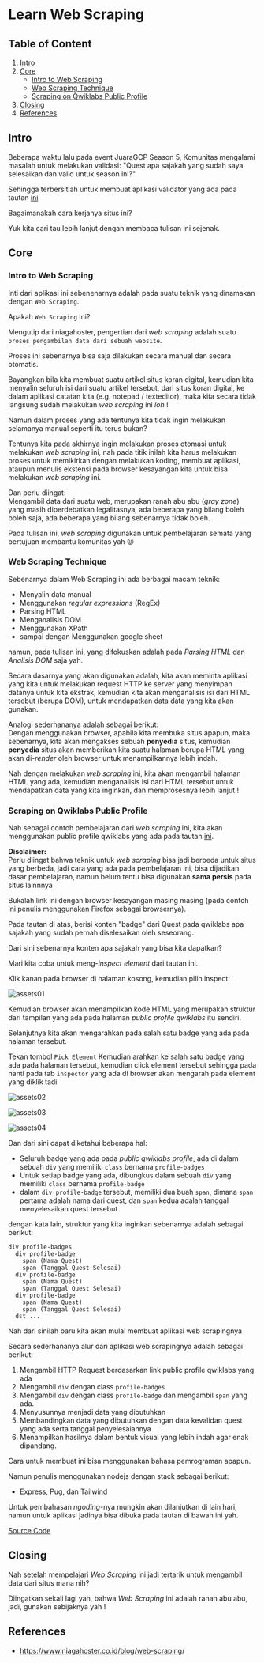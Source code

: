 # Learn Web Scraping

## Table of Content
1. [Intro](#intro)
1. [Core](#core)
    - [Intro to Web Scraping](#intro-to-web-scraping)
    - [Web Scraping Technique](#web-scraping-technique)
    - [Scraping on Qwiklabs Public Profile](#scraping-on-qwiklabs-public-profile)
1. [Closing](#closing)
1. [References](#references)

## Intro
Beberapa waktu lalu pada event JuaraGCP Season 5, Komunitas mengalami masalah untuk melakukan validasi: "Quest apa sajakah yang sudah saya selesaikan dan valid untuk season ini?"

Sehingga terbersitlah untuk membuat aplikasi validator yang ada pada tautan [ini](https://juaragcps5-qwik-validator.herokuapp.com/)

Bagaimanakah cara kerjanya situs ini?

Yuk kita cari tau lebih lanjut dengan membaca tulisan ini sejenak.

## Core

### Intro to Web Scraping
Inti dari aplikasi ini sebenenarnya adalah pada suatu teknik yang dinamakan dengan `Web Scraping`.

Apakah `Web Scraping` ini?

Mengutip dari niagahoster, pengertian dari *web scraping* adalah suatu `proses pengambilan data dari sebuah website`.

Proses ini sebenarnya bisa saja dilakukan secara manual dan secara otomatis.

Bayangkan bila kita membuat suatu artikel situs koran digital, kemudian kita menyalin seluruh isi dari suatu artikel tersebut, dari situs koran digital, ke dalam aplikasi catatan kita (e.g. notepad / texteditor), maka kita secara tidak langsung sudah melakukan *web scraping* ini *loh* !

Namun dalam proses yang ada tentunya kita tidak ingin melakukan selamanya manual seperti itu terus bukan?

Tentunya kita pada akhirnya ingin melakukan proses otomasi untuk melakukan *web scraping* ini, nah pada titik inilah kita harus melakukan proses untuk memikirkan dengan melakukan koding, membuat aplikasi, ataupun menulis ekstensi pada browser kesayangan kita untuk bisa melakukan *web scraping* ini.

Dan perlu diingat:  
Mengambil data dari suatu web, merupakan ranah abu abu (*gray zone*) yang masih diperdebatkan legalitasnya, ada beberapa yang bilang boleh boleh saja, ada beberapa yang bilang sebenarnya tidak boleh.

Pada tulisan ini, *web scraping* digunakan untuk pembelajaran semata yang bertujuan membantu komunitas yah 😉

### Web Scraping Technique
Sebenarnya dalam Web Scraping ini ada berbagai macam teknik:
- Menyalin data manual
- Menggunakan *regular expressions* (RegEx)
- Parsing HTML
- Menganalisis DOM
- Menggunakan XPath
- sampai dengan Menggunakan google sheet

namun, pada tulisan ini, yang difokuskan adalah pada *Parsing HTML* dan *Analisis DOM* saja yah.

Secara dasarnya yang akan digunakan adalah, kita akan meminta aplikasi yang kita untuk melakukan request HTTP ke server yang menyimpan datanya untuk kita ekstrak, kemudian kita akan menganalisis isi dari HTML tersebut (berupa DOM), untuk mendapatkan data data yang kita akan gunakan.

Analogi sederhananya adalah sebagai berikut:  
Dengan menggunakan browser, apabila kita membuka situs apapun, maka sebenarnya, kita akan mengakses sebuah **penyedia** situs, kemudian **penyedia** situs akan memberikan kita suatu halaman berupa HTML yang akan di-*render* oleh browser untuk menampilkannya lebih indah.

Nah dengan melakukan *web scraping* ini, kita akan mengambil halaman HTML yang ada, kemudian menganalisis isi dari HTML tersebut untuk mendapatkan data yang kita inginkan, dan memprosesnya lebih lanjut !

### Scraping on Qwiklabs Public Profile
Nah sebagai contoh pembelajaran dari *web scraping* ini, kita akan menggunakan public profile qwiklabs yang ada pada tautan [ini](https://www.qwiklabs.com/public_profiles/bfc56f2a-5078-4b06-8fd8-7defddf3db6e).

**Disclaimer:**  
Perlu diingat bahwa teknik untuk *web scraping* bisa jadi berbeda untuk situs yang berbeda, jadi cara yang ada pada pembelajaran ini, bisa dijadikan dasar pembelajaran, namun belum tentu bisa digunakan **sama persis** pada situs lainnnya

Bukalah link ini dengan browser kesayangan masing masing (pada contoh ini penulis menggunakan Firefox sebagai browsernya).

Pada tautan di atas, berisi konten "badge" dari Quest pada qwiklabs apa sajakah yang sudah pernah diselesaikan oleh seseorang.

Dari sini sebenarnya konten apa sajakah yang bisa kita dapatkan?

Mari kita coba untuk meng-*inspect element* dari tautan ini.

Klik kanan pada browser di halaman kosong, kemudian pilih inspect:

![assets01](/assets/image01.png)

Kemudian browser akan menampilkan kode HTML yang merupakan struktur dari tampilan yang ada pada halaman *public profile qwiklabs* itu sendiri.

Selanjutnya kita akan mengarahkan pada salah satu badge yang ada pada halaman tersebut.

Tekan tombol `Pick Element` Kemudian arahkan ke salah satu badge yang ada pada halaman tersebut, kemudian click element tersebut sehingga pada nanti pada tab `inspector` yang ada di browser akan mengarah pada element yang diklik tadi

![assets02](/assets/image02.png)

![assets03](/assets/image03.png)

![assets04](/assets/image04.png)

Dan dari sini dapat diketahui beberapa hal:
- Seluruh badge yang ada pada *public qwiklabs profile*, ada di dalam sebuah `div` yang memiliki `class` bernama `profile-badges`
- Untuk setiap badge yang ada, dibungkus dalam sebuah `div` yang memiliki `class` bernama `profile-badge`
- dalam `div profile-badge` tersebut, memiliki dua buah `span`, dimana `span` pertama adalah nama dari quest, dan `span` kedua adalah tanggal menyelesaikan quest tersebut

dengan kata lain, struktur yang kita inginkan sebenarnya adalah sebagai berikut:

```
div profile-badges
  div profile-badge
    span (Nama Quest)
    span (Tanggal Quest Selesai)
  div profile-badge
    span (Nama Quest)
    span (Tanggal Quest Selesai)
  div profile-badge
    span (Nama Quest)
    span (Tanggal Quest Selesai)
  dst ...
```

Nah dari sinilah baru kita akan mulai membuat aplikasi web scrapingnya

Secara sederhananya alur dari aplikasi web scrapingnya adalah sebagai berikut:
1. Mengambil HTTP Request berdasarkan link public profile qwiklabs yang ada
2. Mengambil `div` dengan class `profile-badges`
3. Mengambil `div` dengan class `profile-badge` dan mengambil `span` yang ada.
4. Menyusunnya menjadi data yang dibutuhkan
5. Membandingkan data yang dibutuhkan dengan data kevalidan quest yang ada serta tanggal penyelesaiannya
6. Menampilkan hasilnya dalam bentuk visual yang lebih indah agar enak dipandang.

Cara untuk membuat ini bisa menggunakan bahasa pemrograman apapun.

Namun penulis menggunakan nodejs dengan stack sebagai berikut:
- Express, Pug, dan Tailwind

Untuk pembahasan *ngoding*-nya mungkin akan dilanjutkan di lain hari, namun untuk aplikasi jadinya bisa dibuka pada tautan di bawah ini yah.

[Source Code](https://github.com/withered-flowers/apps-validate-qwiklabs-juaragcp)

## Closing
Nah setelah mempelajari *Web Scraping* ini jadi tertarik untuk mengambil data dari situs mana nih?

Diingatkan sekali lagi yah, bahwa *Web Scraping* ini adalah ranah abu abu, jadi, gunakan sebijaknya yah !

## References
- https://www.niagahoster.co.id/blog/web-scraping/